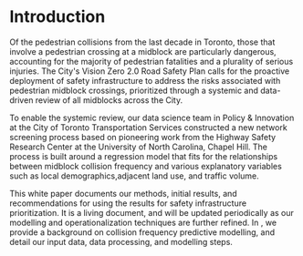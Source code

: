 # Introduction

Of the pedestrian collisions from the last decade in Toronto, those that involve
a pedestrian crossing at a midblock are particularly dangerous, accounting for
the majority of pedestrian fatalities and a plurality of serious injuries. The
City's Vision Zero 2.0 Road Safety Plan calls for the proactive deployment of
safety infrastructure to address the risks associated with pedestrian midblock
crossings, prioritized through a systemic and data-driven review of all
midblocks across the City.

To enable the systemic review, our data science team in Policy & Innovation at
the City of Toronto Transportation Services constructed a new network screening
process based on pioneering work from the Highway Safety Research Center at the
University of North Carolina, Chapel Hill. The process is built around a
regression model that fits for the relationships between midblock collision
frequency and various explanatory variables such as local demographics,adjacent
land use, and traffic volume.

This white paper documents our methods, initial results, and recommendations for
using the results for safety infrastructure prioritization. It is a living
document, and will be updated periodically as our modelling and
operationalization techniques are further refined. In [](section:methods), we
provide a background on collision frequency
predictive modelling, and detail our input data, data processing, and modelling
steps.

